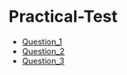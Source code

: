 # Practical-Test

+ [Question_1](src/Question_1/ArrayDemo.java) 
+ [Question_2](src/Question_2/GameMenu.java)
+ [Question_3](src/Question_3/ArraySortDemo.java)


